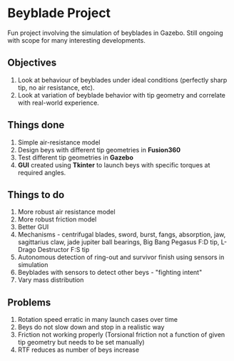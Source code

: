 # Beyblade Project

Fun project involving the simulation of beyblades in Gazebo. Still ongoing with scope for many interesting developments.

## Objectives ##
1) Look at behaviour of beyblades under ideal conditions (perfectly sharp tip, no air resistance, etc).
2) Look at variation of beyblade behavior with tip geometry and correlate with real-world experience.

## Things done

1. Simple air-resistance model
2. Design beys with different tip geometries in **Fusion360**
3. Test different tip geometries in **Gazebo**
4. **GUI** created using **Tkinter** to launch beys with specific torques at required angles. 

## Things to do

1. More robust air resistance model 
2. More robust friction model
3. Better GUI
4. Mechanisms -  centrifugal blades, sword, burst, fangs, absorption, jaw, sagittarius claw, jade jupiter ball bearings, Big Bang Pegasus F:D tip, L-Drago Destructor F:S tip
5. Autonomous detection of ring-out and survivor finish using sensors in simulation
6. Beyblades with sensors to detect other beys - "fighting intent"
7. Vary mass distribution 

## Problems

1. Rotation speed erratic in many launch cases over time
2. Beys do not slow down and stop in a realistic way
3. Friction not working properly (Torsional friction not a function of given tip geometry but needs to be set manually)
4. RTF reduces as number of beys increase




